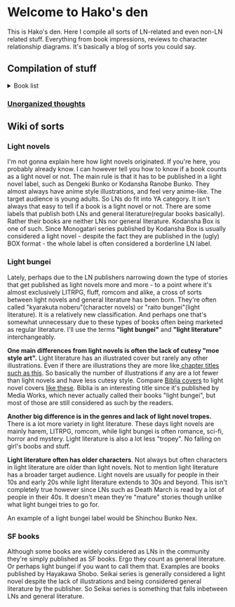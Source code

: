 
# Welcome to Hako's den

This is Hako's den. Here I compile all sorts of LN-related and even non-LN related stuff. Everything from book impressions, reviews to character relationship diagrams. It's basically a blog of sorts you could say.


## Compilation of stuff

<details> 
  <summary > Book list </summary>
   <ul>
     <li> <a href ="README.md">最果てのパラディン/Saihate no Paladin</a> </li>
     <li> <a href ="/docs/lns/boogiepop.md"> Boogiepop </a> </li>
  </ul>
</details>


### [Unorganized thoughts](/docs/log.md)




## Wiki of sorts

### Light novels

I'm not gonna explain here how light novels originated. If you're here, you probably already know. I can however tell you how to know if a book counts as a light novel or not. The main rule is that it has to be published in a light novel label, such as Dengeki Bunko or Kodansha Ranobe Bunko. They almost always have anime style illustrations, and feel very anime-like. The target audience is young adults. So LNs do fit into YA category. It isn't always that easy to tell if a book is a light novel or not. There are some labels that publish both LNs and general literature(regular books basically). Rather their books are neither LNs nor general literature. Kodansha Box is one of such. Since Monogatari series published by Kodansha Box is usually considered a light novel - despite the fact they are published in the (ugly) BOX format - the whole label is often considered a borderline LN label. 


### Light bungei

Lately, perhaps due to the LN publishers narrowing down the type of stories that get published as light novels more and more - to a point where it's almost exclusively LITRPG, fluff, romcom and alike, a cross of sorts between light novels and general literature has been born. They're often called "kyarakuta noberu"(character novels) or  "raito bungei"(light literature). It is a relatively new classification. And perhaps one that's somewhat unnecessary due to these types of books often being marketed as regular literature. I'll use the terms **"light bungei"** and **"light literature"** interchangeably. 

**One main differences from light novels is often the lack of cutesy "moe style art".** Light literature has an illustrated cover but rarely any other illustrations. Even if there are illustrations they are more like[ chapter titles such as this](https://imgur.com/uFZBkSe). So basically the number of illustrations if any are a lot fewer than light novels and have less cutesy style. Compare [Biblia covers](http://img1.ak.crunchyroll.com/i/spire3/bbd360fde8823be792682fef9adb8d621486707411_full.jpg) to light novel covers [like these](https://worldwithouthorizons.com/wp-content/uploads/lanovel_1.jpg). Biblia is an interesting title since it's published by Media Works, which never actually called their books "light bungei", but most of those are still considered as such by the readers. 

**Another big difference is in the genres and lack of light novel tropes.** There is a lot more variety in light literature. These days light novels are mainly harem, LITRPG, romcom, while light bungei is often romance, sci-fi, horror and mystery. Light literature is also a lot less "tropey". No falling on girl's boobs and stuff. 

**Light literature often has older characters**. Not always but often characters in light literature are older than light novels. Not to mention light literature has a broader target audience. Light novels are usually for people in their 10s and early 20s while light literature extends to 30s and beyond. This isn't completely true however since LNs such as Death March is read by a lot of people in their 40s. It doesn't mean they're "mature" stories though unlike what light bungei tries to go for. 

An example of a light bungei label would be Shinchou Bunko Nex. 


### SF books

Although some books are widely considered as LNs in the community they're simply published as SF books. Ergo they count as general literature. Or perhaps light bungei if you want to call them that. Examples are books published by Hayakawa Shobo. Seikai series is generally considered a light novel despite the lack of illustrations and being considered general literature by the publisher. So Seikai series is something that falls inbetween LNs and general literature. 
